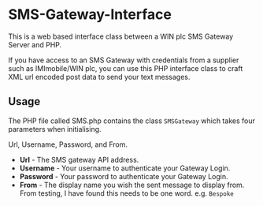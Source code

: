 # SMS-Gateway-Interface
This is a web based interface class between a WIN plc SMS Gateway Server and PHP. 

If you have access to an SMS Gateway with credentials from a supplier such as IMImobile/WIN plc, you can use this PHP interface class to craft XML url encoded post data to send your text messages.

## Usage

The PHP file called SMS.php contains the class `SMSGateway` which takes four parameters when initialising.

Url, Username, Password, and From.

* **Url** - The SMS gateway API address.
* **Username** - Your username to authenticate your Gateway Login.
* **Password** - Your password to authenticate your Gateway Login.
* **From** - The display name you wish the sent message to display from. From testing, I have found this needs to be one word.
e.g. `Bespoke`